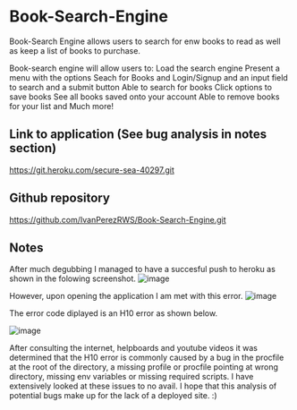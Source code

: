 # Book-Search-Engine

Book-Search Engine allows users to search for enw books to read as well as keep a list of books to purchase.

Book-search engine will allow users to:
  Load the search engine
  Present a menu with the options Seach for Books and Login/Signup and an input field to search and a submit button
  Able to search for books
  Click options to save books
  See all books saved onto your account
  Able to remove books for your list
  and Much more!
  
  ## Link to application (See bug analysis in notes section)
  https://git.heroku.com/secure-sea-40297.git

  ## Github repository
  https://github.com/IvanPerezRWS/Book-Search-Engine.git
  
  ## Notes
  After much degubbing I managed to have a succesful push to heroku as shown in the folowing screenshot.
  ![image](https://user-images.githubusercontent.com/83327047/139517068-2bc271dd-2425-49bd-ba22-03e82a9e362e.png)

  However, upon opening the application I am met with this error.
  ![image](https://user-images.githubusercontent.com/83327047/139517091-d716b2cc-1392-4ca2-b616-bc68fde44768.png)

  The error code diplayed is an H10 error as shown below.
  
![image](https://user-images.githubusercontent.com/83327047/139517148-ec99756e-5ac9-49fd-b5fd-9f47e42dbbc9.png)

  After consulting the internet, helpboards and youtube videos it was determined that the H10 error is commonly caused by
  a bug in the procfile at the root of the directory, a missing profile or procfile pointing at wrong directory, missing env variables or missing required scripts. I have extensively looked at these issues to no avail. I hope that this analysis of potential bugs make up for the lack of a deployed site. :)
